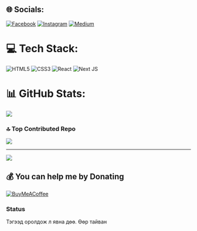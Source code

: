 
## 🌐 Socials:
[![Facebook](https://img.shields.io/badge/Facebook-%231877F2.svg?style=for-the-badge&logo=Facebook&logoColor=white)](https://facebook.com/gracexnn) [![Instagram](https://img.shields.io/badge/Instagram-%23E4405F.svg?style=for-the-badge&logo=Instagram&logoColor=white)](https://instagram.com/gracexnn) [![Medium](https://img.shields.io/badge/Medium-12100E?style=for-the-badge&logo=medium&logoColor=white)](https://medium.com/@gracexnn) 

# 💻 Tech Stack:
![HTML5](https://img.shields.io/badge/html5-%23E34F26.svg?style=for-the-badge&logo=html5&logoColor=white) ![CSS3](https://img.shields.io/badge/css3-%231572B6.svg?style=for-the-badge&logo=css3&logoColor=white) ![React](https://img.shields.io/badge/react-%2320232a.svg?style=for-the-badge&logo=react&logoColor=%2361DAFB) ![Next JS](https://img.shields.io/badge/Next-black?style=for-the-badge&logo=next.js&logoColor=white)
# 📊 GitHub Stats:

![](https://github-readme-streak-stats.herokuapp.com/?user=gracexnn&theme=dark&hide_border=false)<br/>

### 🔝 Top Contributed Repo
![](https://github-contributor-stats.vercel.app/api?username=gracexnn&limit=5&theme=dark&combine_all_yearly_contributions=true)

---
[![](https://visitcount.itsvg.in/api?id=gracexnn&icon=8&color=0)](https://visitcount.itsvg.in)

  ## 💰 You can help me by Donating
  [![BuyMeACoffee](https://img.shields.io/badge/Buy%20Me%20a%20Coffee-ffdd00?style=for-the-badge&logo=buy-me-a-coffee&logoColor=black)](https://buymeacoffee.com/gracexnn) 

 ### Status

Тэгээд оролдож л явна дөө. Өөр тайван
